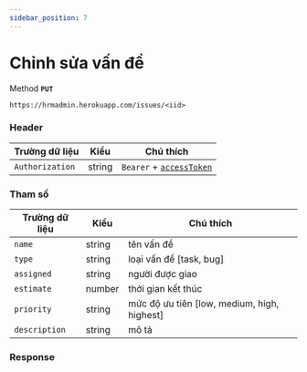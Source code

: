 ```yaml
---
sidebar_position: 7
---
```


# Chỉnh sửa vấn đề 

Method **`PUT`**

```shell
https://hrmadmin.herokuapp.com/issues/<iid>
```

### Header

| Trường dữ liệu  | Kiểu   | Chú thích                                   |
| --------------- | ------ | ------------------------------------------- |
| `Authorization` | string | `Bearer` + [`accessToken`](../access-token.md) |

### Tham số

| Trường dữ liệu | Kiểu   | Chú thích                        |
| -------------- | ------ | -------------------------------- |
| `name`         | string | tên vấn đề                    |
| `type`         | string | loại vấn đề [task, bug]                        |
| `assigned`      | string | người được giao    |
| `estimate`      | number | thởi gian kết thúc |
| `priority`   |string | mức độ ưu tiên [low, medium, high, highest]|
| `description`|string| mô tả |

### Response
```json
    
```